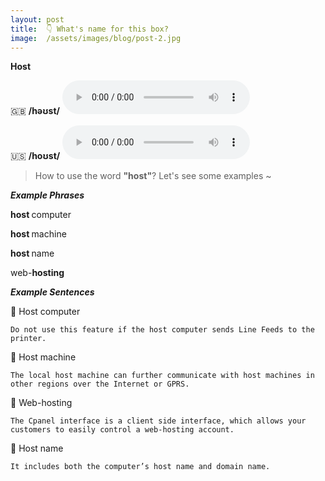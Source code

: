 ```yaml
---
layout: post
title:  👇 What's name for this box?
image:  /assets/images/blog/post-2.jpg
---
```

**<B>Host</B>**

🇬🇧 <B>/həʊst/</B>
<audio controls="controls">
  <source src="/assets/audio/host-gb.mp3" type="audio/mpeg">
<embed height="100" width="100" src="/i/song.mp3" />
</audio>

🇺🇸 <B>/hoʊst/</B>
<audio controls="controls">
  <source src="/assets/audio/host-us.mp3" type="audio/mpeg">
<embed height="100" width="100" src="/i/song.mp3" />
</audio>

> How to use the word <B>"host"</B>? Let's see some examples ~ 

**<i> <B> Example Phrases</B></i>**

<B> host </B> computer

<B> host </B> machine

<B> host </B> name

web-<B>hosting</B>

**<i> <B> Example Sentences </B></i>**

📍 Host computer <br>

	Do not use this feature if the host computer sends Line Feeds to the printer.

📍 Host machine <br>

	The local host machine can further communicate with host machines in other regions over the Internet or GPRS.

📍 Web-hosting <br>

	The Cpanel interface is a client side interface, which allows your customers to easily control a web-hosting account.

📍 Host name <br>
 
 	It includes both the computer’s host name and domain name.

